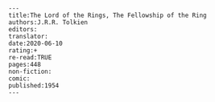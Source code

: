 
    ---
    title:The Lord of the Rings, The Fellowship of the Ring
    authors:J.R.R. Tolkien
    editors:
    translator:
    date:2020-06-10
    rating:+
    re-read:TRUE
    pages:448
    non-fiction:
    comic:
    published:1954
    ---

    